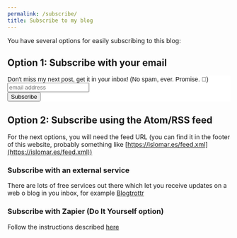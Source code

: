 ```yaml
---
permalink: /subscribe/
title: Subscribe to my blog
---
```


You have several options for easily subscribing to this blog:

## Option 1: Subscribe with your email

<!-- Begin Mailchimp Signup Form -->
<link href="//cdn-images.mailchimp.com/embedcode/horizontal-slim-10_7.css" rel="stylesheet" type="text/css">
<style type="text/css">
	#mc_embed_signup{background:#fff; clear:left; font:14px Helvetica,Arial,sans-serif; width:100%;}
	/* Add your own Mailchimp form style overrides in your site stylesheet or in this style block.
	   We recommend moving this block and the preceding CSS link to the HEAD of your HTML file. */
</style>
<div id="mc_embed_signup">
<form action="https://islomar.us5.list-manage.com/subscribe/post?u=07b565f6f4e3c2de016b115d1&amp;id=4af6500806" method="post" id="mc-embedded-subscribe-form" name="mc-embedded-subscribe-form" class="validate" target="_blank" novalidate>
    <div id="mc_embed_signup_scroll">
	<label for="mce-EMAIL">Don't miss my next post, get it in your inbox! (No spam, ever. Promise. 🤞)</label>
	<input type="email" value="" name="EMAIL" class="email" id="mce-EMAIL" placeholder="email address" required>
    <!-- real people should not fill this in and expect good things - do not remove this or risk form bot signups-->
    <div style="position: absolute; left: -5000px;" aria-hidden="true"><input type="text" name="b_07b565f6f4e3c2de016b115d1_4af6500806" tabindex="-1" value=""></div>
    <div class="clear"><input type="submit" value="Subscribe" name="subscribe" id="mc-embedded-subscribe" class="button"></div>
    </div>
</form>
</div>

<!--End mc_embed_signup-->

## Option 2: Subscribe using the Atom/RSS feed

For the next options, you will need the feed URL (you can find it in the footer of this website, probably something like [https://islomar.es/feed.xml](https://islomar.es/feed.xml))

### Subscribe with an external service

There are lots of free services out there which let you receive updates on a web o blog in you inbox, for example [Blogtrottr](https://blogtrottr.com/)

### Subscribe with Zapier (Do It Yourself option)

Follow the instructions described [here](https://zapier.com/apps/email/integrations/rss/1441/send-new-rss-feed-entries-via-email)
